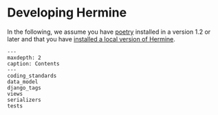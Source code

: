 <!---  
SPDX-FileCopyrightText: 2022 Hermine team <hermine@inno3.fr> 
SPDX-License-Identifier: CC-BY-4.0
-->

# Developing Hermine

In the following, we assume you have [poetry](https://python-poetry.org/docs/) 
installed in a version 1.2 or later and that you have [installed a local version of Hermine](Install-dev).

```{toctree}
---
maxdepth: 2
caption: Contents
---
coding_standards
data_model
django_tags
views
serializers
tests
```
